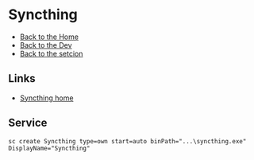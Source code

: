 # Syncthing

- [Back to the Home](../../README.md)
- [Back to the Dev](../README.md)
- [Back to the setcion](README.md)

## Links
- [Syncthing home](https://syncthing.net/)

## Service
```
sc create Syncthing type=own start=auto binPath="...\syncthing.exe" DisplayName="Syncthing"
```
